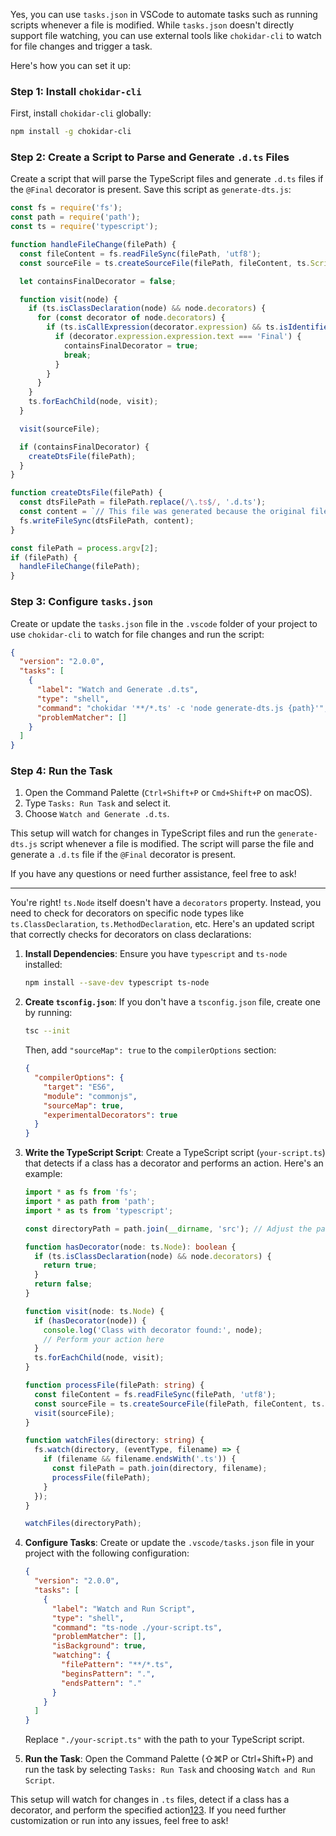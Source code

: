 Yes, you can use `tasks.json` in VSCode to automate tasks such as running scripts whenever a file is modified. While `tasks.json` doesn't directly support file watching, you can use external tools like `chokidar-cli` to watch for file changes and trigger a task.

Here's how you can set it up:

### Step 1: Install `chokidar-cli`

First, install `chokidar-cli` globally:

```bash
npm install -g chokidar-cli
```

### Step 2: Create a Script to Parse and Generate `.d.ts` Files

Create a script that will parse the TypeScript files and generate `.d.ts` files if the `@Final` decorator is present. Save this script as `generate-dts.js`:

```javascript
const fs = require('fs');
const path = require('path');
const ts = require('typescript');

function handleFileChange(filePath) {
  const fileContent = fs.readFileSync(filePath, 'utf8');
  const sourceFile = ts.createSourceFile(filePath, fileContent, ts.ScriptTarget.Latest, true);

  let containsFinalDecorator = false;

  function visit(node) {
    if (ts.isClassDeclaration(node) && node.decorators) {
      for (const decorator of node.decorators) {
        if (ts.isCallExpression(decorator.expression) && ts.isIdentifier(decorator.expression.expression)) {
          if (decorator.expression.expression.text === 'Final') {
            containsFinalDecorator = true;
            break;
          }
        }
      }
    }
    ts.forEachChild(node, visit);
  }

  visit(sourceFile);

  if (containsFinalDecorator) {
    createDtsFile(filePath);
  }
}

function createDtsFile(filePath) {
  const dtsFilePath = filePath.replace(/\.ts$/, '.d.ts');
  const content = `// This file was generated because the original file contains the @Final decorator.\n`;
  fs.writeFileSync(dtsFilePath, content);
}

const filePath = process.argv[2];
if (filePath) {
  handleFileChange(filePath);
}
```

### Step 3: Configure `tasks.json`

Create or update the `tasks.json` file in the `.vscode` folder of your project to use `chokidar-cli` to watch for file changes and run the script:

```json
{
  "version": "2.0.0",
  "tasks": [
    {
      "label": "Watch and Generate .d.ts",
      "type": "shell",
      "command": "chokidar '**/*.ts' -c 'node generate-dts.js {path}'",
      "problemMatcher": []
    }
  ]
}
```

### Step 4: Run the Task

1. Open the Command Palette (`Ctrl+Shift+P` or `Cmd+Shift+P` on macOS).
2. Type `Tasks: Run Task` and select it.
3. Choose `Watch and Generate .d.ts`.

This setup will watch for changes in TypeScript files and run the `generate-dts.js` script whenever a file is modified. The script will parse the file and generate a `.d.ts` file if the `@Final` decorator is present.

If you have any questions or need further assistance, feel free to ask!


----


You're right! `ts.Node` itself doesn't have a `decorators` property. Instead, you need to check for decorators on specific node types like `ts.ClassDeclaration`, `ts.MethodDeclaration`, etc. Here's an updated script that correctly checks for decorators on class declarations:

1. **Install Dependencies**:
   Ensure you have `typescript` and `ts-node` installed:
   ```bash
   npm install --save-dev typescript ts-node
   ```

2. **Create `tsconfig.json`**:
   If you don't have a `tsconfig.json` file, create one by running:
   ```bash
   tsc --init
   ```
   Then, add `"sourceMap": true` to the `compilerOptions` section:
   ```json
   {
     "compilerOptions": {
       "target": "ES6",
       "module": "commonjs",
       "sourceMap": true,
       "experimentalDecorators": true
     }
   }
   ```

3. **Write the TypeScript Script**:
   Create a TypeScript script (`your-script.ts`) that detects if a class has a decorator and performs an action. Here's an example:
   ```typescript
   import * as fs from 'fs';
   import * as path from 'path';
   import * as ts from 'typescript';

   const directoryPath = path.join(__dirname, 'src'); // Adjust the path to your TypeScript files

   function hasDecorator(node: ts.Node): boolean {
     if (ts.isClassDeclaration(node) && node.decorators) {
       return true;
     }
     return false;
   }

   function visit(node: ts.Node) {
     if (hasDecorator(node)) {
       console.log('Class with decorator found:', node);
       // Perform your action here
     }
     ts.forEachChild(node, visit);
   }

   function processFile(filePath: string) {
     const fileContent = fs.readFileSync(filePath, 'utf8');
     const sourceFile = ts.createSourceFile(filePath, fileContent, ts.ScriptTarget.Latest, true);
     visit(sourceFile);
   }

   function watchFiles(directory: string) {
     fs.watch(directory, (eventType, filename) => {
       if (filename && filename.endsWith('.ts')) {
         const filePath = path.join(directory, filename);
         processFile(filePath);
       }
     });
   }

   watchFiles(directoryPath);
   ```

4. **Configure Tasks**:
   Create or update the `.vscode/tasks.json` file in your project with the following configuration:
   ```json
   {
     "version": "2.0.0",
     "tasks": [
       {
         "label": "Watch and Run Script",
         "type": "shell",
         "command": "ts-node ./your-script.ts",
         "problemMatcher": [],
         "isBackground": true,
         "watching": {
           "filePattern": "**/*.ts",
           "beginsPattern": ".",
           "endsPattern": "."
         }
       }
     ]
   }
   ```
   Replace `"./your-script.ts"` with the path to your TypeScript script.

5. **Run the Task**:
   Open the Command Palette (⇧⌘P or Ctrl+Shift+P) and run the task by selecting `Tasks: Run Task` and choosing `Watch and Run Script`.

This setup will watch for changes in `.ts` files, detect if a class has a decorator, and perform the specified action[1](https://www.typescriptlang.org/docs/handbook/decorators.html)[2](https://techsparx.com/nodejs/typescript/decorators/properties.html)[3](https://blog.logrocket.com/practical-guide-typescript-decorators/). If you need further customization or run into any issues, feel free to ask!